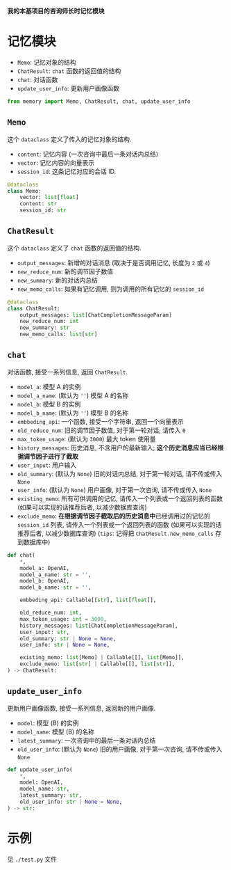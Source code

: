 **我的本基项目的咨询师长时记忆模块**

# 记忆模块

- `Memo`: 记忆对象的结构
- `ChatResult`: `chat` 函数的返回值的结构
- `chat`: 对话函数
- `update_user_info`: 更新用户画像函数

```python
from memory import Memo, ChatResult, chat, update_user_info
```

## `Memo`

这个 `dataclass` 定义了传入的记忆对象的结构. 

- `content`: 记忆内容 (一次咨询中最后一条对话内总结)
- `vector`: 记忆内容的向量表示
- `session_id`: 这条记忆对应的会话 ID.

```python
@dataclass
class Memo:
    vector: list[float]
    content: str
    session_id: str
```

## `ChatResult`

这个 `dataclass` 定义了 `chat` 函数的返回值的结构.

- `output_messages`: 新增的对话消息 (取决于是否调用记忆, 长度为 `2` 或 `4`)
- `new_reduce_num`: 新的调节因子数值
- `new_summary`: 新的对话内总结
- `new_memo_calls`: 如果有记忆调用, 则为调用的所有记忆的 `session_id`

```python
@dataclass
class ChatResult:
    output_messages: list[ChatCompletionMessageParam]
    new_reduce_num: int
    new_summary: str
    new_memo_calls: list[str]
```

## `chat`

对话函数, 接受一系列信息, 返回 `ChatResult`.

- `model_a`: 模型 A 的实例
- `model_a_name`: (默认为 `''`) 模型 A 的名称
- `model_b`: 模型 B 的实例
- `model_b_name`: (默认为 `''`) 模型 B 的名称
- `embbeding_api`: 一个函数, 接受一个字符串, 返回一个向量表示
- `old_reduce_num`: 旧的调节因子数值, 对于第一轮对话, 请传入 `0`
- `max_token_usage`: (默认为 `3000`) 最大 token 使用量
- `history_messages`: 历史消息, 不含用户的最新输入; **这个历史消息应当已经根据调节因子进行了截取**
- `user_input`: 用户输入
- `old_summary`: (默认为 `None`) 旧的对话内总结, 对于第一轮对话, 请不传或传入 `None`
- `user_info`: (默认为 `None`) 用户画像, 对于第一次咨询, 请不传或传入 `None`
- `existing_memo`: 所有可供调用的记忆, 请传入一个列表或一个返回列表的函数 (如果可以实现的话推荐后者, 以减少数据库查询)
- `exclude_memo`: **在根据调节因子截取后的历史消息中**已经调用过的记忆的 `session_id` 列表, 请传入一个列表或一个返回列表的函数 (如果可以实现的话推荐后者, 以减少数据库查询) (`tips`: 记得把 `ChatResult.new_memo_calls` 存到数据库中)

```python
def chat(
    *,
    model_a: OpenAI,
    model_a_name: str = '',
    model_b: OpenAI,
    model_b_name: str = '',

    embbeding_api: Callable[[str], list[float]],

    old_reduce_num: int,
    max_token_usage: int = 3000,
    history_messages: list[ChatCompletionMessageParam],
    user_input: str,
    old_summary: str | None = None,
    user_info: str | None = None,

    existing_memo: list[Memo] | Callable[[], list[Memo]],
    exclude_memo: list[str] | Callable[[], list[str]],
) -> ChatResult:
```

## `update_user_info`

更新用户画像函数, 接受一系列信息, 返回新的用户画像.

- `model`: 模型 (B) 的实例
- `model_name`: 模型 (B) 的名称
- `latest_summary`: 一次咨询中的最后一条对话内总结
- `old_user_info`: (默认为 `None`) 旧的用户画像, 对于第一次咨询, 请不传或传入 `None`

```python
def update_user_info(
    *,
    model: OpenAI,
    model_name: str,
    latest_summary: str,
    old_user_info: str | None = None,
) -> str:
```

# 示例

见 `./test.py` 文件
